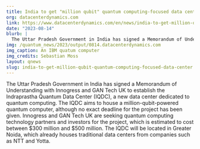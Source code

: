 ```yaml
---
title: India to get "million qubit" quantum computing-focused data center
org: datacenterdynamics.com
link: https://www.datacenterdynamics.com/en/news/india-to-get-million-qubit-quantum-computing-focused-data-center/
date: "2023-08-14"
blurb: |
  The Uttar Pradesh Government in India has signed a Memorandum of Understanding with Innogress and GAN Tech UK to establish the Indraprastha Quantum Data Center (IQDC), a new data center dedicated to quantum computing. The IQDC aims to house a million-qubit-powered quantum computer, although no exact deadline for the project has been given. Innogress and GAN Tech UK are seeking quantum computing technology partners and investors for the project, which is estimated to cost between $300 million and $500 million. The IQDC will be located in Greater Noida, which already houses traditional data centers from companies such as NTT and Yotta.
img: /quantum_news/2023/output/0814.datacenterdynamics.com
img_caption: An IBM quatum computer
img_credits: Sebastian Moss
layout: qnews
slug: india-to-get-million-qubit-quantum-computing-focused-data-center
---
```


The Uttar Pradesh Government in India has signed a Memorandum of Understanding with Innogress and GAN Tech UK to establish the Indraprastha Quantum Data Center (IQDC), a new data center dedicated to quantum computing. The IQDC aims to house a million-qubit-powered quantum computer, although no exact deadline for the project has been given. Innogress and GAN Tech UK are seeking quantum computing technology partners and investors for the project, which is estimated to cost between $300 million and $500 million. The IQDC will be located in Greater Noida, which already houses traditional data centers from companies such as NTT and Yotta.
